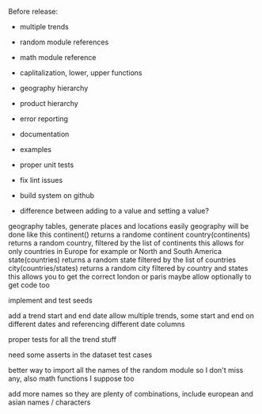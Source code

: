 Before release:
- multiple trends
- random module references
- math module reference
- caplitalization, lower, upper functions
- geography hierarchy
- product hierarchy
- error reporting
- documentation
- examples
- proper unit tests
- fix lint issues
- build system on github

- difference between adding to a value and setting a value?

geography tables, generate places and locations easily
geography will be done like this
continent() returns a randome continent
country(continents) returns a random country, filtered by the list of continents
this allows for only countries in Europe for example or North and South America
state(countries) returns a random state filtered by the list of countries
city(countries/states) returns a random city filtered by country and states
this allows you to get the correct london or paris
maybe allow optionally to get code too

implement and test seeds

add a trend start and end date
allow multiple trends, some start and end on different dates and referencing different date columns

proper tests for all the trend stuff

need some asserts in the dataset test cases

better way to import all the names of the random module so I don't miss any, also math functions I suppose too

add more names so they are plenty of combinations, include european and asian names / characters
